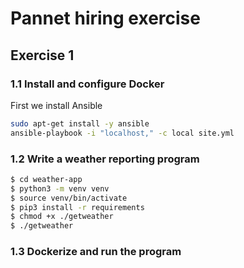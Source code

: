 # Pannet hiring exercise

## Exercise 1
### 1.1 Install and configure Docker

First we install Ansible
```bash
sudo apt-get install -y ansible
ansible-playbook -i "localhost," -c local site.yml
```



### 1.2 Write a weather reporting program

```bash
$ cd weather-app
$ python3 -m venv venv
$ source venv/bin/activate
$ pip3 install -r requirements
$ chmod +x ./getweather
$ ./getweather
```


### 1.3 Dockerize and run the program
